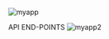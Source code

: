 ![myapp](https://github.com/molokolip/MytasksTracker/assets/67005710/664fe059-78c1-4c63-b525-7a8277094564)

API END-POINTS
![myapp2](https://github.com/molokolip/MytasksTracker/assets/67005710/09f020cf-4191-41a0-b7a8-b58ea4b21b1b)
